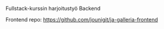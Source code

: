Fullstack-kurssin harjoitustyö
Backend

Frontend repo: 
https://github.com/jounigit/ja-galleria-frontend  
